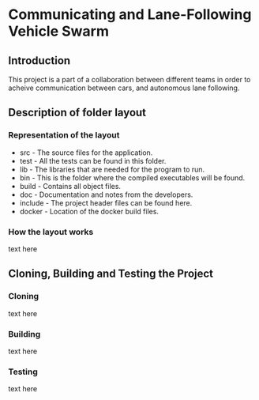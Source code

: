 # Communicating and Lane-Following Vehicle Swarm

## Introduction
This project is a part of a collaboration between different teams in order to acheive communication between cars, and autonomous lane following.

## Description of folder layout

  ### Representation of the layout
  - src - The source files for the application.
  - test - All the tests can be found in this folder.
  - lib - The libraries that are needed for the program to run.
  - bin - This is the folder where the compiled executables will be found.
  - build - Contains all object files.
  - doc - Documentation and notes from the developers.
  - include - The project header files can be found here.
  - docker - Location of the docker build files.

  ### How the layout works
  text here

## Cloning, Building and Testing the Project

### Cloning
text here

### Building
text here

### Testing
text here
